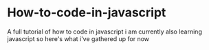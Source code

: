 # How-to-code-in-javascript
A full tutorial of how to code in javascript i am currently also learning javascript so here's what i've gathered up for now
